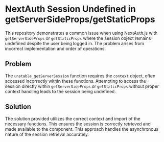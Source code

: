 # NextAuth Session Undefined in getServerSideProps/getStaticProps

This repository demonstrates a common issue when using NextAuth.js with `getServerSideProps` or `getStaticProps` where the session object remains undefined despite the user being logged in.  The problem arises from incorrect implementation and order of operations.

## Problem

The `unstable_getServerSession` function requires the `context` object, often accessed incorrectly within these functions.  Attempting to access the session directly within `getServerSideProps` or `getStaticProps` without proper context handling leads to the session being undefined.

## Solution

The solution provided utilizes the correct context and import of the necessary functions. 
This ensures the session is correctly retrieved and made available to the component.  This approach handles the asynchronous nature of the session retrieval accurately.